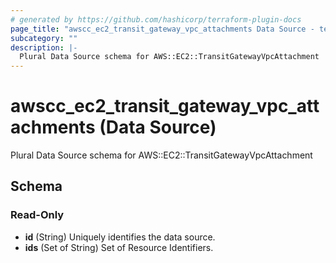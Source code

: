 ```yaml
---
# generated by https://github.com/hashicorp/terraform-plugin-docs
page_title: "awscc_ec2_transit_gateway_vpc_attachments Data Source - terraform-provider-awscc"
subcategory: ""
description: |-
  Plural Data Source schema for AWS::EC2::TransitGatewayVpcAttachment
---
```


# awscc_ec2_transit_gateway_vpc_attachments (Data Source)

Plural Data Source schema for AWS::EC2::TransitGatewayVpcAttachment



<!-- schema generated by tfplugindocs -->
## Schema

### Read-Only

- **id** (String) Uniquely identifies the data source.
- **ids** (Set of String) Set of Resource Identifiers.


